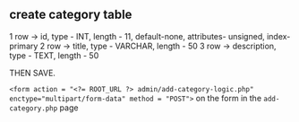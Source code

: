 
## create category table

1 row -> id, type - INT, length - 11, default-none, attributes- unsigned, index- primary
2 row -> title, type - VARCHAR, length - 50
3 row -> description, type - TEXT, length - 50

THEN SAVE.

 
`<form action = "<?= ROOT_URL ?> admin/add-category-logic.php" enctype="multipart/form-data" method = "POST">`
on  the form in the `add-category.php` page